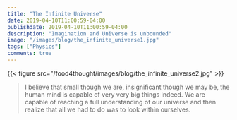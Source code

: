 ```yaml
---
title: "The Infinite Universe"
date: 2019-04-10T11:00:59-04:00
publishdate: 2019-04-10T11:00:59-04:00
description: "Imagination and Universe is unbounded"
image: "/images/blog/the_infinite_universe1.jpg"
tags: ["Physics"]
comments: true
---
```

{{< figure src="/food4thought/images/blog/the_infinite_universe2.jpg" >}}

>I believe that small though we are, insignificant though we may be, the human mind is capable of very very big things indeed. We are capable of reaching a full understanding of our universe and then realize that all we had to do was to look within ourselves. 
